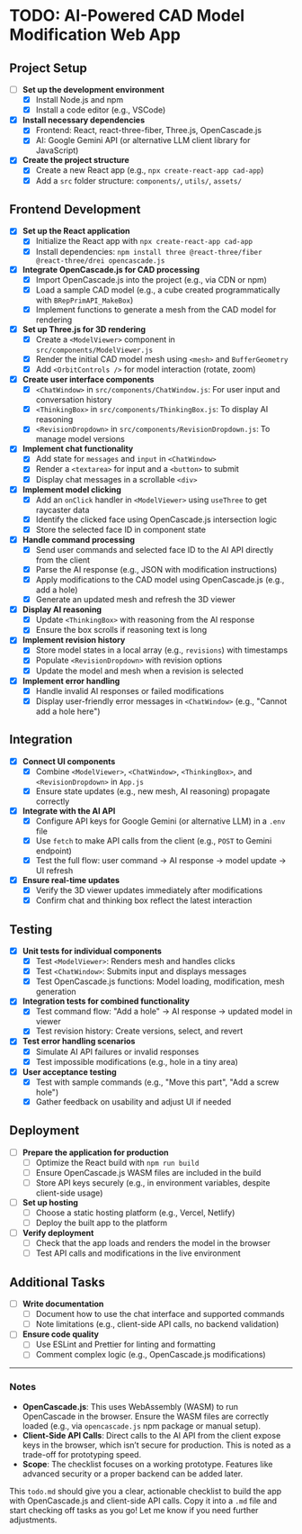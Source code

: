 # TODO: AI-Powered CAD Model Modification Web App

## Project Setup
- [ ] **Set up the development environment**
  - [x] Install Node.js and npm
  - [x] Install a code editor (e.g., VSCode)
- [x] **Install necessary dependencies**
  - [x] Frontend: React, react-three-fiber, Three.js, OpenCascade.js
  - [x] AI: Google Gemini API (or alternative LLM client library for JavaScript)
- [x] **Create the project structure**
  - [x] Create a new React app (e.g., `npx create-react-app cad-app`)
  - [x] Add a `src` folder structure: `components/`, `utils/`, `assets/`

## Frontend Development
- [x] **Set up the React application**
  - [x] Initialize the React app with `npx create-react-app cad-app`
  - [x] Install dependencies: `npm install three @react-three/fiber @react-three/drei opencascade.js`
- [x] **Integrate OpenCascade.js for CAD processing**
  - [x] Import OpenCascade.js into the project (e.g., via CDN or npm)
  - [x] Load a sample CAD model (e.g., a cube created programmatically with `BRepPrimAPI_MakeBox`)
  - [x] Implement functions to generate a mesh from the CAD model for rendering
- [x] **Set up Three.js for 3D rendering**
  - [x] Create a `<ModelViewer>` component in `src/components/ModelViewer.js`
  - [x] Render the initial CAD model mesh using `<mesh>` and `BufferGeometry`
  - [x] Add `<OrbitControls />` for model interaction (rotate, zoom)
- [x] **Create user interface components**
  - [x] `<ChatWindow>` in `src/components/ChatWindow.js`: For user input and conversation history
  - [x] `<ThinkingBox>` in `src/components/ThinkingBox.js`: To display AI reasoning
  - [x] `<RevisionDropdown>` in `src/components/RevisionDropdown.js`: To manage model versions
- [x] **Implement chat functionality**
  - [x] Add state for `messages` and `input` in `<ChatWindow>`
  - [x] Render a `<textarea>` for input and a `<button>` to submit
  - [x] Display chat messages in a scrollable `<div>`
- [x] **Implement model clicking**
  - [x] Add an `onClick` handler in `<ModelViewer>` using `useThree` to get raycaster data
  - [x] Identify the clicked face using OpenCascade.js intersection logic
  - [x] Store the selected face ID in component state
- [x] **Handle command processing**
  - [x] Send user commands and selected face ID to the AI API directly from the client
  - [x] Parse the AI response (e.g., JSON with modification instructions)
  - [x] Apply modifications to the CAD model using OpenCascade.js (e.g., add a hole)
  - [x] Generate an updated mesh and refresh the 3D viewer
- [x] **Display AI reasoning**
  - [x] Update `<ThinkingBox>` with reasoning from the AI response
  - [x] Ensure the box scrolls if reasoning text is long
- [x] **Implement revision history**
  - [x] Store model states in a local array (e.g., `revisions`) with timestamps
  - [x] Populate `<RevisionDropdown>` with revision options
  - [x] Update the model and mesh when a revision is selected
- [x] **Implement error handling**
  - [x] Handle invalid AI responses or failed modifications
  - [x] Display user-friendly error messages in `<ChatWindow>` (e.g., "Cannot add a hole here")

## Integration
- [x] **Connect UI components**
  - [x] Combine `<ModelViewer>`, `<ChatWindow>`, `<ThinkingBox>`, and `<RevisionDropdown>` in `App.js`
  - [x] Ensure state updates (e.g., new mesh, AI reasoning) propagate correctly
- [x] **Integrate with the AI API**
  - [x] Configure API keys for Google Gemini (or alternative LLM) in a `.env` file
  - [x] Use `fetch` to make API calls from the client (e.g., `POST` to Gemini endpoint)
  - [x] Test the full flow: user command → AI response → model update → UI refresh
- [x] **Ensure real-time updates**
  - [x] Verify the 3D viewer updates immediately after modifications
  - [x] Confirm chat and thinking box reflect the latest interaction

## Testing
- [x] **Unit tests for individual components**
  - [x] Test `<ModelViewer>`: Renders mesh and handles clicks
  - [x] Test `<ChatWindow>`: Submits input and displays messages
  - [x] Test OpenCascade.js functions: Model loading, modification, mesh generation
- [x] **Integration tests for combined functionality**
  - [x] Test command flow: "Add a hole" → AI response → updated model in viewer
  - [x] Test revision history: Create versions, select, and revert
- [x] **Test error handling scenarios**
  - [x] Simulate AI API failures or invalid responses
  - [x] Test impossible modifications (e.g., hole in a tiny area)
- [x] **User acceptance testing**
  - [x] Test with sample commands (e.g., "Move this part", "Add a screw hole")
  - [x] Gather feedback on usability and adjust UI if needed

## Deployment
- [ ] **Prepare the application for production**
  - [ ] Optimize the React build with `npm run build`
  - [ ] Ensure OpenCascade.js WASM files are included in the build
  - [ ] Store API keys securely (e.g., in environment variables, despite client-side usage)
- [ ] **Set up hosting**
  - [ ] Choose a static hosting platform (e.g., Vercel, Netlify)
  - [ ] Deploy the built app to the platform
- [ ] **Verify deployment**
  - [ ] Check that the app loads and renders the model in the browser
  - [ ] Test API calls and modifications in the live environment

## Additional Tasks
- [ ] **Write documentation**
  - [ ] Document how to use the chat interface and supported commands
  - [ ] Note limitations (e.g., client-side API calls, no backend validation)
- [ ] **Ensure code quality**
  - [ ] Use ESLint and Prettier for linting and formatting
  - [ ] Comment complex logic (e.g., OpenCascade.js modifications)

---

### Notes
- **OpenCascade.js**: This uses WebAssembly (WASM) to run OpenCascade in the browser. Ensure the WASM files are correctly loaded (e.g., via `opencascade.js` npm package or manual setup).
- **Client-Side API Calls**: Direct calls to the AI API from the client expose keys in the browser, which isn’t secure for production. This is noted as a trade-off for prototyping speed.
- **Scope**: The checklist focuses on a working prototype. Features like advanced security or a proper backend can be added later.

This `todo.md` should give you a clear, actionable checklist to build the app with OpenCascade.js and client-side API calls. Copy it into a `.md` file and start checking off tasks as you go! Let me know if you need further adjustments.
